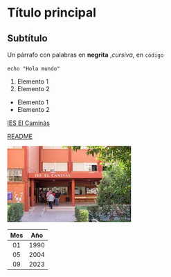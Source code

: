 # Título principal
## Subtítulo
Un párrafo con palabras en **negrita** ,*cursiva*, en `código`

`echo "Hola mundo"`

1. Elemento 1
2. Elemento 2

- Elemento 1
- Elemento 2

[IES El Caminàs](https://www.ieselcaminas.org/)

[README](README.md)

![IESELCAMINAS](descarga.jpeg)

| Mes | Año |
|  :--:  |  :--:  |
| 01 | 1990 |
| 05 | 2004 |
| 09 | 2023 |
